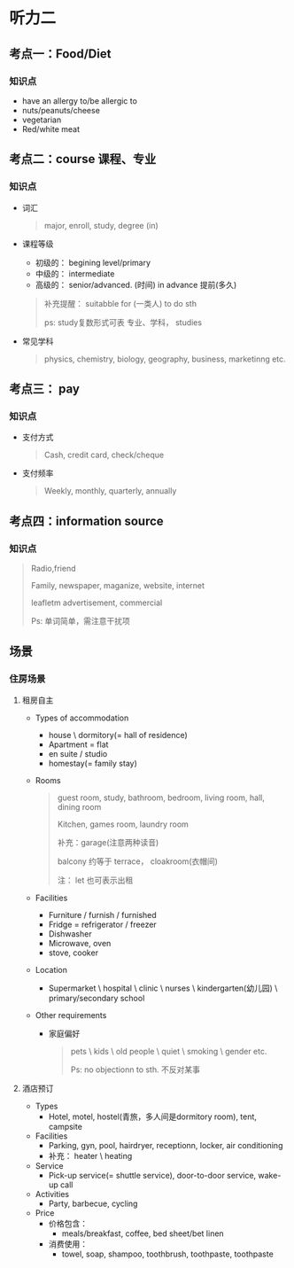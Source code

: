 # 听力二

## 考点一：Food/Diet

### 知识点

- have an allergy to/be allergic to
- nuts/peanuts/cheese
- vegetarian
- Red/white meat



## 考点二：course 课程、专业

### 知识点

- 词汇

  > major, enroll, study, degree (in)

- 课程等级

  - 初级的： begining level/primary
  - 中级的： intermediate
  - 高级的： senior/advanced.    (时间) in advance 提前(多久)

  > 补充提醒： suitabble for (一类人) to do sth
  >
  > ps: study复数形式可表 专业、学科， studies

- 常见学科

  > physics, chemistry, biology, geography, business, marketinng etc.



## 考点三： pay

### 知识点

- 支付方式

  > Cash, credit card, check/cheque

- 支付频率

  > Weekly, monthly, quarterly, annually



## 考点四：information source

### 知识点

> Radio,friend
>
> Family, newspaper, maganize, website, internet
>
> leafletm advertisement, commercial
>
> Ps: 单词简单，需注意干扰项







## 场景

### 住房场景

1. 租房自主

   - Types of accommodation

     - house \ dormitory(= hall of residence)
     - Apartment = flat
     - en suite / studio
     - homestay(= family stay)

   - Rooms

     > guest room, study, bathroom, bedroom, living room, hall, dining room
     >
     > Kitchen, games room, laundry room
     >
     > 补充：garage(注意两种读音)
     >
     > balcony 约等于 terrace， cloakroom(衣帽间)
     >
     > 注： let 也可表示出租

   - Facilities

     - Furniture / furnish / furnished
     - Fridge = refrigerator / freezer
     - Dishwasher
     - Microwave, oven
     - stove, cooker

   - Location

     - Supermarket \ hospital \ clinic \ nurses \ kindergarten(幼儿园) \ primary/secondary school

   - Other requirements 

     - 家庭偏好

       > pets \ kids \ old people \ quiet \ smoking \ gender etc.
       >
       > Ps:  no objectionn to sth. 不反对某事

2. 酒店预订

   - Types
     - Hotel, motel, hostel(青旅，多人间是dormitory room), tent, campsite
   - Facilities
     - Parking, gyn, pool, hairdryer, receptionn, locker, air conditioning
     - 补充： heater \ heating
   - Service
     - Pick-up service(= shuttle service), door-to-door service, wake-up call
   - Activities
     - Party, barbecue, cycling
   - Price
     - 价格包含：
       - meals/breakfast, coffee, bed sheet/bet linen
     - 消费使用：
       - towel, soap, shampoo, toothbrush, toothpaste, toothpaste 



